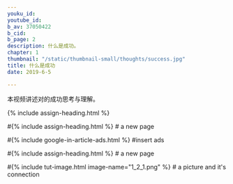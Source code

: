 ```yaml
---
youku_id: 
youtube_id: 
b_av: 37050422
b_cid: 
b_page: 2
description: 什么是成功。
chapter: 1
thumbnail: "/static/thumbnail-small/thoughts/success.jpg"
title: 什么是成功
date: 2019-6-5

---
```


本视频讲述对的成功思考与理解。

{% include assign-heading.html %}


#{% include assign-heading.html %} # a new page


#{% include google-in-article-ads.html %} #insert ads

#{% include assign-heading.html %} # a new page

#{% include tut-image.html image-name="1_2_1.png" %} # a picture and it's connection